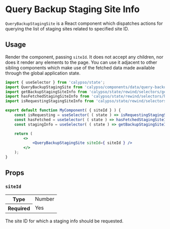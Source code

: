 # Query Backup Staging Site Info

`QueryBackupStagingSite` is a React component which dispatches actions for querying the list of staging sites related to specified site ID.

## Usage

Render the component, passing `siteId`. It does not accept any children, nor does it render any elements to the page. You can use it adjacent to other sibling components which make use of the fetched data made available through the global application state.

```jsx
import { useSelector } from 'calypso/state';
import QueryBackupStagingSite from 'calypso/components/data/query-backup-staging-site';
import getBackupStagingSiteInfo from 'calypso/state/rewind/selectors/get-backup-staging-site-info';
import hasFetchedStagingSiteInfo from 'calypso/state/rewind/selectors/has-fetched-staging-site-info';
import isRequestingStagingSiteInfo from 'calypso/state/rewind/selectors/is-requesting-staging-site-info';

export default function MyComponent( { siteId } ) {
	const isRequesting = useSelector( ( state ) => isRequestingStagingSiteInfo( state, siteId ) );
	const hasFetched = useSelector( ( state ) => hasFetchedStagingSiteInfo( state, siteId ) );
	const stagingInfo = useSelector( ( state ) => getBackupStagingSiteInfo( state, siteId ) );

	return (
		<>
			<QueryBackupStagingSite siteId={ siteId } />
		</>
	);
}
```

## Props

### `siteId`

<table>
	<tr><th>Type</th><td>Number</td></tr>
	<tr><th>Required</th><td>Yes</td></tr>
</table>

The site ID for which a staging info should be requested.
